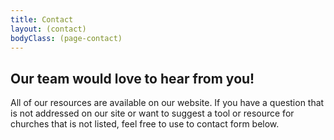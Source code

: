 ```yaml
---
title: Contact
layout: (contact)
bodyClass: (page-contact)
---
```


## Our team would love to hear from you!

All of our resources are available on our website. If you have a question that is not addressed on our site or want to suggest a tool or resource for churches that is not listed, feel free to use to contact form below.

